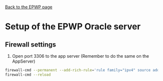 [Back to the EPWP page](https://github.com/kwantu/platformconfiguration/wiki/EPWP_Setup)
# Setup of the EPWP Oracle server

## Firewall settings
1. Open port 3306 to the app server (Remember to do the same on the AppServer)

```bash
firewall-cmd --permanent --add-rich-rule='rule family="ipv4" source address="10.155.78.82" port protocol="tcp" port="3306" accept'
firewall-cmd --reload
```